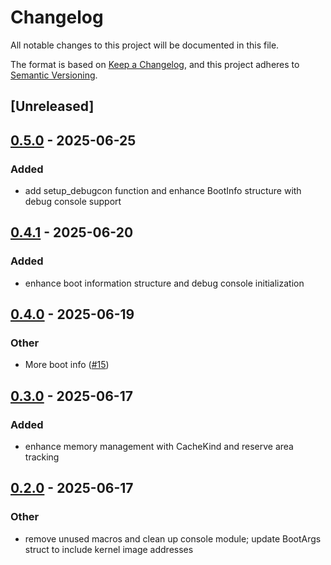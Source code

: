 # Changelog

All notable changes to this project will be documented in this file.

The format is based on [Keep a Changelog](https://keepachangelog.com/en/1.0.0/),
and this project adheres to [Semantic Versioning](https://semver.org/spec/v2.0.0.html).

## [Unreleased]

## [0.5.0](https://github.com/rcore-os/pie-boot/compare/pie-boot-if-v0.4.1...pie-boot-if-v0.5.0) - 2025-06-25

### Added

- add setup_debugcon function and enhance BootInfo structure with debug console support

## [0.4.1](https://github.com/rcore-os/pie-boot/compare/pie-boot-if-v0.4.0...pie-boot-if-v0.4.1) - 2025-06-20

### Added

- enhance boot information structure and debug console initialization

## [0.4.0](https://github.com/rcore-os/pie-boot/compare/pie-boot-if-v0.3.0...pie-boot-if-v0.4.0) - 2025-06-19

### Other

- More boot info ([#15](https://github.com/rcore-os/pie-boot/pull/15))

## [0.3.0](https://github.com/rcore-os/pie-boot/compare/pie-boot-if-v0.2.0...pie-boot-if-v0.3.0) - 2025-06-17

### Added

- enhance memory management with CacheKind and reserve area tracking

## [0.2.0](https://github.com/rcore-os/pie-boot/compare/pie-boot-if-v0.1.1...pie-boot-if-v0.2.0) - 2025-06-17

### Other

- remove unused macros and clean up console module; update BootArgs struct to include kernel image addresses
